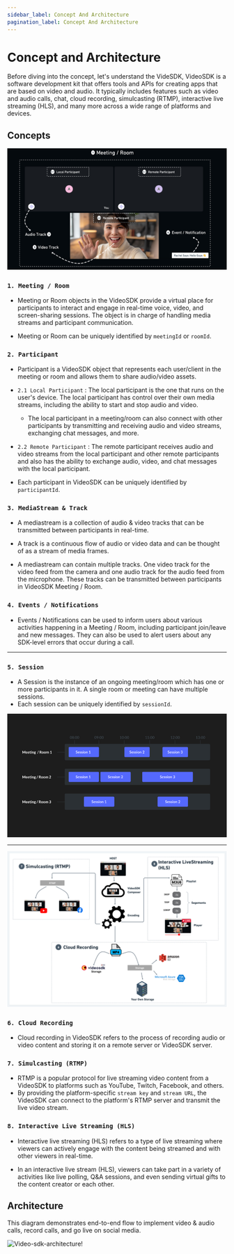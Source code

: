 ```yaml
---
sidebar_label: Concept And Architecture
pagination_label: Concept And Architecture
---
```


# Concept and Architecture

Before diving into the concept, let's understand the VideSDK, VideoSDK is a software development kit that offers tools and APIs for creating apps that are based on video and audio. It typically includes features such as video and audio calls, chat, cloud recording, simulcasting (RTMP), interactive live streaming (HLS), and many more across a wide range of platforms and devices.

## Concepts

![img.png](../../../static/img/room-concept.png)

### `1. Meeting / Room`

- Meeting or Room objects in the VideoSDK provide a virtual place for participants to interact and engage in real-time voice, video, and screen-sharing sessions. The object is in charge of handling media streams and participant communication.

- Meeting or Room can be uniquely identified by `meetingId` or `roomId`.

### `2. Participant`

- Participant is a VideoSDK object that represents each user/client in the meeting or room and allows them to share audio/video assets.

- `2.1 Local Participant` :
  The local participant is the one that runs on the user's device. The local participant has control over their own media streams, including the ability to start and stop audio and video.

  - The local participant in a meeting/room can also connect with other participants by transmitting and receiving audio and video streams, exchanging chat messages, and more.

- `2.2 Remote Participant` :
  The remote participant receives audio and video streams from the local participant and other remote participants and also has the ability to exchange audio, video, and chat messages with the local participant.

- Each participant in VideoSDK can be uniquely identified by `participantId`.

### `3. MediaStream & Track`

- A mediastream is a collection of audio & video tracks that can be transmitted between participants in real-time.

- A track is a continuous flow of audio or video data and can be thought of as a stream of media frames.

- A mediastream can contain multiple tracks. One video track for the video feed from the camera and one audio track for the audio feed from the microphone. These tracks can be transmitted between participants in VideoSDK Meeting / Room.

### `4. Events / Notifications`

- Events / Notifications can be used to inform users about various activities happening in a Meeting / Room, including participant join/leave and new messages. They can also be used to alert users about any SDK-level errors that occur during a call.

---

### `5. Session`

- A Session is the instance of an ongoing meeting/room which has one or more participants in it. A single room or meeting can have multiple sessions.
- Each session can be uniquely identified by `sessionId`.

![img.png](../../../static/img/meeting-session.jpg)

---

![img.png](../../../static/img/recording-hls-rtmp.png)

### `6. Cloud Recording`

- Cloud recording in VideoSDK refers to the process of recording audio or video content and storing it on a remote server or VideoSDK server.

### `7. Simulcasting (RTMP)`

- RTMP is a popular protocol for live streaming video content from a VideoSDK to platforms such as YouTube, Twitch, Facebook, and others.
- By providing the platform-specific `stream key` and `stream URL`, the VideoSDK can connect to the platform's RTMP server and transmit the live video stream.

### `8. Interactive Live Streaming (HLS)`

- Interactive live streaming (HLS) refers to a type of live streaming where viewers can actively engage with the content being streamed and with other viewers in real-time.

- In an interactive live stream (HLS), viewers can take part in a variety of activities like live polling, Q&A sessions, and even sending virtual gifts to the content creator or each other.

## Architecture

This diagram demonstrates end-to-end flow to implement video & audio calls, record calls, and go live on social media.

![Video-sdk-architecture!](/img/video-sdk-archietecture.svg)
